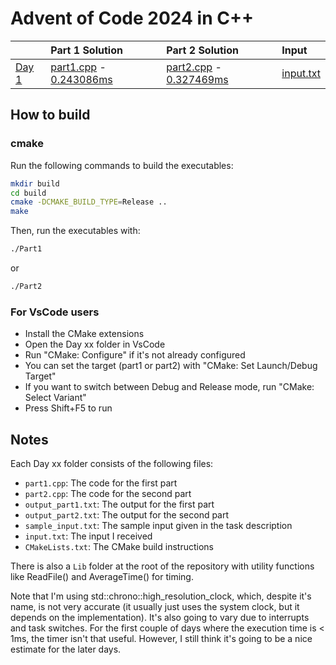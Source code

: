 # Advent of Code 2024 in C++

|                                              | Part 1 Solution                                                           | Part 2 Solution                                                           | Input                           |
|:---------------------------------------------|:--------------------------------------------------------------------------|:--------------------------------------------------------------------------|:--------------------------------|
| [Day 1](https://adventofcode.com/2023/day/1) | [part1.cpp](Day%2001/part1.cpp) - [0.243086ms](Day%2001/output_part1.txt) | [part2.cpp](Day%2001/part2.cpp) - [0.327469ms](Day%2001/output_part2.txt) | [input.txt](Day%2001/input.txt) |

## How to build

### cmake

Run the following commands to build the executables:

```bash
mkdir build
cd build
cmake -DCMAKE_BUILD_TYPE=Release ..
make
```

Then, run the executables with:

```bash
./Part1
```

or

```bash
./Part2
```

### For VsCode users

- Install the CMake extensions
- Open the Day xx folder in VsCode
- Run "CMake: Configure" if it's not already configured
- You can set the target (part1 or part2) with "CMake: Set Launch/Debug Target"
- If you want to switch between Debug and Release mode, run "CMake: Select Variant"
- Press Shift+F5 to run

## Notes

Each Day xx folder consists of the following files:
- `part1.cpp`: The code for the first part
- `part2.cpp`: The code for the second part
- `output_part1.txt`: The output for the first part
- `output_part2.txt`: The output for the second part
- `sample_input.txt`: The sample input given in the task description
- `input.txt`: The input I received
- `CMakeLists.txt`: The CMake build instructions

There is also a `Lib` folder at the root of the repository with utility functions like ReadFile() and AverageTime() for timing.

Note that I'm using std::chrono::high_resolution_clock, which, despite it's name, is not very accurate (it usually just uses the system clock, but it depends on the implementation). It's also going to vary due to interrupts and task switches.
For the first couple of days where the execution time is < 1ms, the timer isn't that useful. However, I still think it's going to be a nice estimate for the later days.
